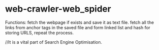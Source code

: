 # web-crawler-web_spider
Functions:
fetch the webpage if exists and save it as text file.
fetch all the links from anchor tags in the saved file and form linked list and hash for storing URLS,
repeat the process.


//It is a vital part of Search Engine Optimisation.

